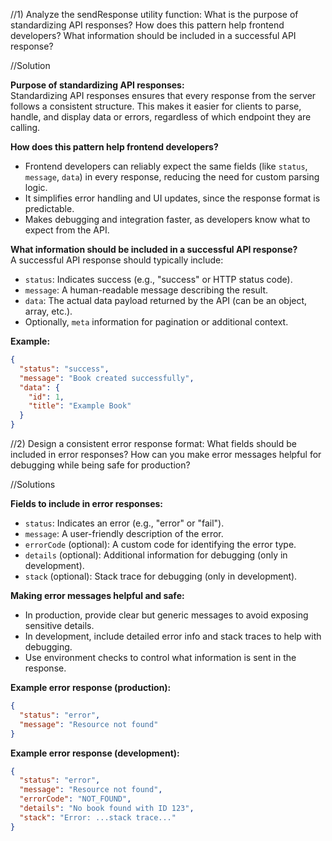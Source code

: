 //1) Analyze the sendResponse utility function:
What is the purpose of standardizing API responses?
How does this pattern help frontend developers?
What information should be included in a successful API response?

//Solution

**Purpose of standardizing API responses:**  
Standardizing API responses ensures that every response from the server follows a consistent structure. This makes it easier for clients to parse, handle, and display data or errors, regardless of which endpoint they are calling.

**How does this pattern help frontend developers?**  
- Frontend developers can reliably expect the same fields (like `status`, `message`, `data`) in every response, reducing the need for custom parsing logic.
- It simplifies error handling and UI updates, since the response format is predictable.
- Makes debugging and integration faster, as developers know what to expect from the API.

**What information should be included in a successful API response?**  
A successful API response should typically include:
- `status`: Indicates success (e.g., "success" or HTTP status code).
- `message`: A human-readable message describing the result.
- `data`: The actual data payload returned by the API (can be an object, array, etc.).
- Optionally, `meta` information for pagination or additional context.

**Example:**
```json
{
  "status": "success",
  "message": "Book created successfully",
  "data": {
    "id": 1,
    "title": "Example Book"
  }
}
```

//2) Design a consistent error response format:
What fields should be included in error responses?
How can you make error messages helpful for debugging while being safe for production?

//Solutions

**Fields to include in error responses:**
- `status`: Indicates an error (e.g., "error" or "fail").
- `message`: A user-friendly description of the error.
- `errorCode` (optional): A custom code for identifying the error type.
- `details` (optional): Additional information for debugging (only in development).
- `stack` (optional): Stack trace for debugging (only in development).

**Making error messages helpful and safe:**
- In production, provide clear but generic messages to avoid exposing sensitive details.
- In development, include detailed error info and stack traces to help with debugging.
- Use environment checks to control what information is sent in the response.

**Example error response (production):**
```json
{
  "status": "error",
  "message": "Resource not found"
}
```

**Example error response (development):**
```json
{
  "status": "error",
  "message": "Resource not found",
  "errorCode": "NOT_FOUND",
  "details": "No book found with ID 123",
  "stack": "Error: ...stack trace..."
}
```